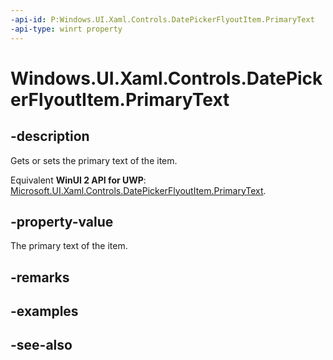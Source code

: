 ```yaml
---
-api-id: P:Windows.UI.Xaml.Controls.DatePickerFlyoutItem.PrimaryText
-api-type: winrt property
---
```


<!-- Property syntax
public string PrimaryText { get;  set; }
-->

# Windows.UI.Xaml.Controls.DatePickerFlyoutItem.PrimaryText

## -description
Gets or sets the primary text of the item.

Equivalent **WinUI 2 API for UWP**: [Microsoft.UI.Xaml.Controls.DatePickerFlyoutItem.PrimaryText](/windows/winui/api/microsoft.ui.xaml.controls.datepickerflyoutitem.primarytext).

## -property-value
The primary text of the item.

## -remarks

## -examples

## -see-also
